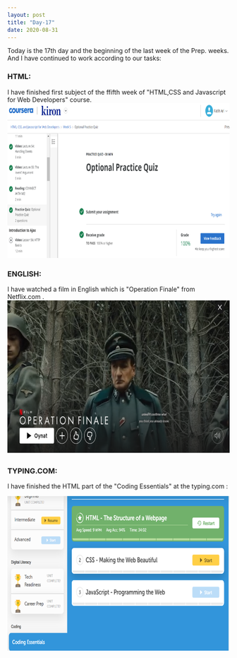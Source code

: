 ```yaml
---
layout: post
title: "Day-17"
date: 2020-08-31
---
```

Today is the 17th day and the beginning of the last week of the Prep. weeks. And I have continued to work according to our tasks:

<h3> HTML: </h3>
I have finished first subject of the ffifth week of "HTML,CSS and Javascript for Web Developers" course. 
<img src="/Images/CourseraHtml13.png" alt="day17HTML" height="350">

<h3> ENGLISH: </h3>
I have watched a film in English which is "Operation Finale" from Netflix.com .

<img src="/Images/Netflix2.png" alt="day17English" height="350">

<h3> TYPING.COM: </h3>

I have finished  the HTML part of the "Coding Essentials" at the  typing.com :

<img src="/Images/Typing16.png" alt="day17Typing" height="350">
